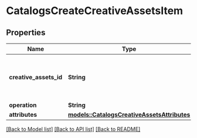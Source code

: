 # CatalogsCreateCreativeAssetsItem

## Properties

Name | Type | Description | Notes
------------ | ------------- | ------------- | -------------
**creative_assets_id** | **String** | The catalog creative assets id in the merchant namespace | 
**operation** | **String** |  | 
**attributes** | [**models::CatalogsCreativeAssetsAttributes**](CatalogsCreativeAssetsAttributes.md) |  | 

[[Back to Model list]](../README.md#documentation-for-models) [[Back to API list]](../README.md#documentation-for-api-endpoints) [[Back to README]](../README.md)


